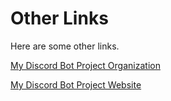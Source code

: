 # Other Links

Here are some other links.

[My Discord Bot Project Organization](https://github.com/hackerman14)

[My Discord Bot Project Website](https://hackerman14.tk)